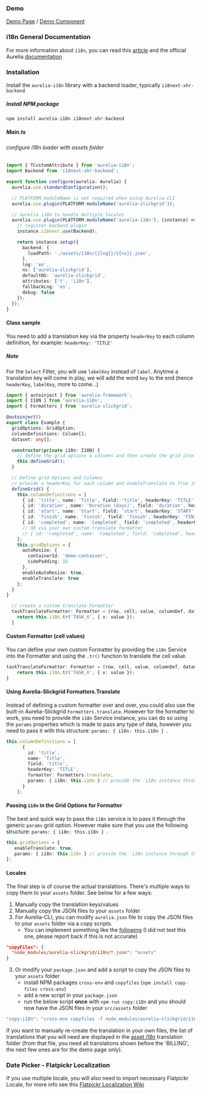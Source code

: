 ### Demo
[Demo Page](https://ghiscoding.github.io/aurelia-slickgrid/#/slickgrid/example12) / [Demo Component](https://github.com/ghiscoding/aurelia-slickgrid/blob/master/src/examples/slickgrid/example12.ts)

### i18n General Documentation
For more information about `i18n`, you can read this [article](http://blog.aurelia.io/2016/08/22/aurelia-i18n-update-and-cli-tutorial/) and the official Aurelia [documentation](http://aurelia.io/docs/plugins/i18n/)

### Installation
Install the `aurelia-i18n` library with a backend loader, typically `i18next-xhr-backend`
##### Install NPM package
```typescript
npm install aurelia-i18n i18next-xhr-backend
```

##### Main.ts
###### configure i18n loader with assets folder
```typescript
import { TCustomAttribute } from 'aurelia-i18n';
import Backend from 'i18next-xhr-backend';

export function configure(aurelia: Aurelia) {
  aurelia.use.standardConfiguration();

  // PLATFORM.moduleName is not required when using Aurelia-CLI
  aurelia.use.plugin(PLATFORM.moduleName('aurelia-slickgrid'));

  // aurelia i18n to handle multiple locales
  aurelia.use.plugin(PLATFORM.moduleName('aurelia-i18n'), (instance) => {
    // register backend plugin
    instance.i18next.use(Backend);

    return instance.setup({
      backend: {
        loadPath: './assets/i18n/{{lng}}/{{ns}}.json',
      },
      lng: 'en',
      ns: ['aurelia-slickgrid'],
      defaultNS: 'aurelia-slickgrid',
      attributes: ['t', 'i18n'],
      fallbackLng: 'en',
      debug: false
    });
  });
}
```

#### Class sample
You need to add a translation key via the property `headerKey` to each column definition, for example: `headerKey: 'TITLE'`

##### Note
For the `Select` Filter, you will use `labelKey` instead of `label`. Anytime a translation key will come in play, we will add the word `key` to the end (hence `headerKey`, `labelKey`, more to come...)

```typescript
import { autoinject } from 'aurelia-framework';
import { I18N } from 'aurelia-i18n';
import { Formatters } from 'aurelia-slickgrid';

@autoinject()
export class Example {
  gridOptions: GridOption;
  columnDefinitions: Column[];
  dataset: any[];

  constructor(private i18n: I18N) {
    // define the grid options & columns and then create the grid itself
    this.defineGrid();
  }

  // Define grid Options and Columns
  // provide a headerKey for each column and enableTranslate to True in GridOption
  defineGrid() {
    this.columnDefinitions = [
      { id: 'title', name: 'Title', field: 'title', headerKey: 'TITLE', formatter: this.taskTranslateFormatter, sortable: true, minWidth: 100 },
      { id: 'duration', name: 'Duration (days)', field: 'duration', headerKey: 'DURATION', sortable: true, minWidth: 100 },
      { id: 'start', name: 'Start', field: 'start', headerKey: 'START', formatter: Formatters.dateIso, minWidth: 100 },
      { id: 'finish', name: 'Finish', field: 'finish', headerKey: 'FINISH', formatter: Formatters.dateIso, minWidth: 100 },
      { id: 'completed', name: 'Completed', field: 'completed', headerKey: 'COMPLETED', formatter: Formatters.translate, params: { i18n: this.i18n }, sortable: true, minWidth: 100 }
      // OR via your own custom translate formatter
      // { id: 'completed', name: 'Completed', field: 'completed', headerKey: 'COMPLETED', formatter: translateFormatter, sortable: true, minWidth: 100 }
    ];
    this.gridOptions = {
      autoResize: {
        containerId: 'demo-container',
        sidePadding: 15
      },
      enableAutoResize: true,
      enableTranslate: true
    };
  }
}

  // create a custom translate Formatter
  taskTranslateFormatter: Formatter = (row, cell, value, columnDef, dataContext) => {
    return this.i18n.tr('TASK_X', { x: value });
  }
```

#### Custom Formatter (cell values)
You can define your own custom Formatter by providing the `i18n` Service into the Formatter and using the `.tr()` function to translate the cell value.
```typescript
taskTranslateFormatter: Formatter = (row, cell, value, columnDef, dataContext) => {
    return this.i18n.tr('TASK_X', { x: value });
}
```

#### Using Aurelia-Slickgrid Formatters.Translate
Instead of defining a custom formatter over and over, you could also use the built-in Aurelia-Slickgrid `Formatters.translate`. However for the formatter to work, you need to provide the `i18n` Service instance, you can do so using the `params` properties which is made to pass any type of data, however you need to pass it with this structure: `params: { i18n: this.i18n } `.
```typescript
this.columnDefinitions = [
      {
        id: 'title',
        name: 'Title',
        field: 'title',
        headerKey: 'TITLE',
        formatter: Formatters.translate,
        params: { i18n: this.i18n } // provide the `i18n instance through the params.i18n property
      }
    ];
```

#### Passing `i18n` in the Grid Options for Formatter
The best and quick way to pass the `i18n` service is to pass it through the generic `params` grid option. However make sure that you use the following structure: `params: { i18n: this.i18n } `.
```typescript
this.gridOptions = {
   enableTranslate: true,
   params: { i18n: this.i18n } // provide the `i18n instance through the params.i18n property
};
```

#### Locales
The final step is of course the actual translations. There's multiple ways to copy them to your `assets` folder. See below for a few ways:
1. Manually copy the translation keys/values
2. Manually copy the JSON files to your `assets` folder
2. For Aurelia-CLI, you can modify `aurelia.json` file to copy the JSON files to your `assets` folder via a copy scripts.
   - You can implement something like the [following](https://stackoverflow.com/a/43733694/1212166) (I did not test this one, please report back if this is not accurate)
```json
"copyFiles": {
  "node_modules/aurelia-slickgrid/i18n/*.json": "assets"
}
```
3. Or modify your `package.json` and add a script to copy the JSON files to your `assets` folder
   - install NPM packages `cross-env` and `copyfiles` (`npm install copy-files cross-env`)
   - add a new script in your `package.json`
   - run the below script **once** with `npm run copy:i18n` and you should now have the JSON files in your `src/assets` folder
```typescript
"copy:i18n": "cross-env copyfiles -f node_modules/aurelia-slickgrid/i18n/*.json assets/i18n"
```
If you want to manually re-create the translation in your own files, the list of translations that you will need are displayed in the [asset i18n](https://github.com/ghiscoding/aurelia-slickgrid/tree/master/aurelia-slickgrid/assets/i18n) translation folder (from that file, you need all translations shown before the 'BILLING', the next few ones are for the demo page only).

### Date Picker - Flatpickr Localization
If you use multiple locale, you will also need to import necessary Flatpickr Locale, for more info see this [Flatpickr Localization Wiki](../column-functionalities/filters/compound-filters.md#date-picker---flatpickr-localization)
